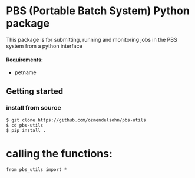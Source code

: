 # PBS (Portable Batch System) Python package
This package is for submitting, running and monitoring jobs in the PBS system from a python interface


#### Requirements:
- petname

## Getting started
### install from source 
```
$ git clone https://github.com/ozmendelsohn/pbs-utils
$ cd pbs-utils
$ pip install .
```

# calling the functions:
```
from pbs_utils import *
```

